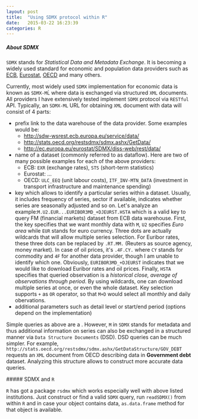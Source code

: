 ```yaml
---
layout: post
title:  "Using SDMX protocol within R"
date:   2015-03-22 16:23:39
categories: R
---
```


##### About SDMX

`SDMX` stands for *Statistical Data and Metadata Exchange*. It is becoming a widely used standard for economic and population data providers such as [ECB][ecb-sdmx], [Eurostat][eurostat-sdmx], [OECD][oecd-sdmx] and many others.

Currently, most widely used `SDMX` implementation for economic data is known as `SDMX-ML̀` where data is exchanged via structured `XML` documents. All providers I have extensively tested implement `SDMX` protocol via `RESTful` API. Typically, an `SDMX-ML` URL for obtaining `XML` document with data will consist of 4 parts:

* prefix link to the data warehouse of the data provider. Some examples would be:
  * http://sdw-wsrest.ecb.europa.eu/service/data/
  * http://stats.oecd.org/restsdmx/sdmx.ashx/GetData/
  * http://ec.europa.eu/eurostat/SDMX/diss-web/rest/data/
* name of a dataset (commonly referred to as dataflow). Here are two of many possible examples for each of the above providers:
  * ECB: `EXR` (exchange rates), `STS` (short-term statistics)
  * Eurostat: ...
  * OECD: `ULC_EEQ` (unit labour costs), `ITF_INV-MTN_DATA` (investment in transport infrastructure and maintenance spending)
* key which allows to identify a particular series within a dataset. Usually, it includes frequency of series, sector if available, indicates whether series are seasonally adjusted and so on. Let's analyze an example:`M.U2.EUR...EURIBOR3MD_+DJEURST.HSTA` which is a valid key to query FM (financial markets) dataset from ECB data warehouse. First, the key specifies that we want monthly data with `M`, `U2` specifies *Euro area* while `EUR` stands for euro currency. Three dots are actually wildcards that will allow multiple series selection. For Euribor rates, these three dots can be replaced by `.RT.MM.` (Reuters as source agency, money market). In case of oil prices, it's `.4F.CY.` where `CY` stands for commodity and `4F` for another data provider, though I am unable to identify which one. Obviously, `EURIBOR3MD_+DJEURST` indicates that we would like to download Euribor rates and oil prices. Finally, `HSTA` specifies that queried observation is a *historical close, average of observations through period*. By using wildcards, one can download multiple series at once, or even the whole dataset. Key selection supports `+` as `OR` operator, so that `M+D` would select all monthly and daily obervations.
* additional parameters such as detail level or start/end period (options depend on the implementation)

Simple queries as above are a . However, `M` in `SDMX` stands for metadata and thus additional information on series can also be exchanged in a structured manner via `Data Structure Documents` (DSD). DSD queries can be much simpler. For example, `http://stats.oecd.org/restsdmx/sdmx.ashx/GetDataStructure/GOV_DEBT` requests an `XML` document from OECD describing data in **Government debt** dataset. Analyzing this structure allows to construct more accurate data queries.

##### SDMX and `R`

`R` has got a package `rsdmx` which works especially well with above listed institutions. Just construct or find a valid `SDMX` query, run `readSDMX()` from within `R` and in case your object contains data, `as.data.frame` method for that object is available.


[ecb-sdmx]: https://www.ecb.europa.eu/stats/services/sdmx/html/index.en.html
[eurostat-sdmx]: http://ec.europa.eu/eurostat/en/data/sdmx-data-metadata-exchange
[oecd-sdmx]: http://stats.oecd.org/
